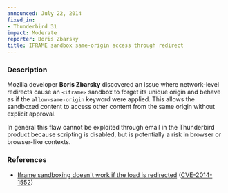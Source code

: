 ```yaml
---
announced: July 22, 2014
fixed_in:
- Thunderbird 31
impact: Moderate
reporter: Boris Zbarsky
title: IFRAME sandbox same-origin access through redirect
---
```


<h3>Description</h3>

<p>Mozilla developer <strong>Boris Zbarsky</strong> discovered an issue where
network-level redirects cause an <code>&lt;iframe&gt;</code> sandbox to forget 
its unique origin and behave as if the <code>allow-same-origin</code> keyword 
were applied. This allows the sandboxed content to access other content from 
the same origin without explicit approval. 
</p>

<p class="note">In general this flaw cannot be exploited through email in the
Thunderbird product because scripting is disabled, but is potentially a risk in
browser or browser-like contexts.</p>


<h3>References</h3>

<ul>
  <li><a href="https://bugzilla.mozilla.org/show_bug.cgi?id=985135">
        Iframe sandboxing doesn't work if the load is redirected</a> (<a href="http://cve.mitre.org/cgi-bin/cvename.cgi?name=CVE-2014-1552" class="ex-ref">CVE-2014-1552</a>)</li>
</ul>



